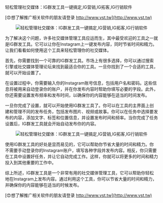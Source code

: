 轻松管理社交媒体：IG群发工具一键搞定,IG营销,IG拓客,IG行销软件

[😍想了解推广相关软件的朋友请登录 http://www.vst.tw](http://www.vst.tw)

 <center><img src="https://vst.tw/MP4/tuiguang/png/2.png" alt="轻松管理社交媒体：IG群发工具一键搞定,IG营销,IG拓客,IG行销软件"></center>

为了解决这个问题，许多社交媒体管理工具应运而生，其中最受欢迎的工具之一就是IG群发工具。它可以让你在Instagram上一键发布内容，同时节省时间和精力。让我们看看如何使用这个工具来轻松管理你的社交媒体。

首先，你需要找到一个可靠的IG群发工具。市场上有很多选择，你可以通过搜索引擎或社交媒体管理论坛来找到最适合你的工具。一旦你找到了一个合适的工具，就可以开始设置了。

在设置过程中，你需要输入你的Instagram账号信息，包括用户名和密码。这些信息将被用来自动登录你的账户，并在你发布内容时帮助你填写必要的字段。此外，你还需要设置发布频率和发布时间，以确保你的内容能够在适当的时间发布。

一旦你完成了设置，就可以开始使用IG群发工具了。你可以在工具的主界面上创建和管理不同的发布任务，包括发布图片、视频或故事。你可以在任务中选择要发布的内容，添加文字、标签和位置信息，并设置发布时间和频率。当你完成了任务设置后，IG群发工具就会开始自动发布你的内容。

 <center><img src="https://vst.tw/MP4/tuiguang/png/4.png" alt="轻松管理社交媒体：IG群发工具一键搞定,IG营销,IG拓客,IG行销软件"></center>

使用IG群发工具的好处是显而易见的，它可以帮助你节省大量的时间和精力。你不需要手动登录你的Instagram账户，填写各种字段并发布内容。相反，你只需要在工具中设置好任务，并让它自动完成工作。这样，你就可以将更多的时间和精力投入到其他重要的工作中。

综上所述，IG群发工具是一个非常有用的社交媒体管理工具，它可以帮助你轻松地在Instagram上发布内容。通过利用这个工具，你可以节省大量的时间和精力，并确保你的内容能够在适当的时候发布。

[😍想了解推广相关软件的朋友请登录 http://www.vst.tw](http://www.vst.tw)



